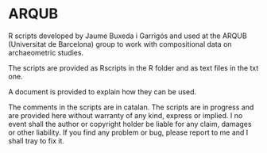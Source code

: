 # ARQUB
R scripts developed by Jaume Buxeda i Garrigós and used at the ARQUB (Universitat de Barcelona) group to work with compositional data on archaeometric studies.

The scripts are provided as Rscripts in the R folder and as text files in the txt one.

A document is provided to explain how they can be used.

The comments in the scripts are in catalan. The scripts are in progress and are provided here without warranty of any kind, express or implied. I no event shall the author or copyright holder be liable for any claim, damages or other liability. If you find any problem or bug, please report to me and I shall tray to fix it.
